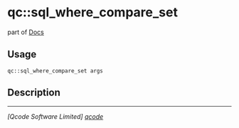 qc::sql_where_compare_set
=========================

part of [Docs](.)

Usage
-----
`qc::sql_where_compare_set args`

Description
-----------


----------------------------------
*[Qcode Software Limited] [qcode]*

[qcode]: www.qcode.co.uk "Qcode Software"